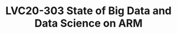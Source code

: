 ---
categories:
- lvc20
description: "<p>From being called the 'new gold / oil', Big data technologies from\
  \ its peak hype cycle have now matured as quintessential technology that powers\
  \ many of today&rsquo;s businesses and enterprises. Most companies have changed\
  \ themselves from being data-generating to data-powered, making use of actionable\
  \ data and business insights. Big data is not just one piece of technology (Hadoop\
  \ or Spark), rather it is a huge ecosystem, an assembly line of technologies and\
  \ processes. There has been an increase in focus on data science and machine learning\
  \ as a logical next step of evolution of Big Data. Data Strategy governs the quality\
  \ of the data which acts as a precursor to data science and machine learning.</p>\r\
  \n<p>In this talk, we will look at where ARM stands in regards to having big data\
  \ systems running in production. We will look at various achievements in the last\
  \ few years and also understand where we stand currently in the process of making\
  \ ARM as the first class citizen. We will also cover some of the pain points we\
  \ have faced and what is important to work on in the near future and beyond.</p>\r\
  \n<p>Please join if you would like to know the status of Linaro&rsquo;s BDDS team\
  \ and its roadmap.</p>\r\n<br />"
image: /assets/images/featured-images/lvc20/LVC20-303.png
session_id: LVC20-303
session_room: '[Track 3] DataCenter'
session_slot:
  end_time: 2020-09-24 16:10
  start_time: 2020-09-24 15:45
session_speakers:
- speaker_bio: Contributor to Apache Bigtop and other big data projects&lt;br /&gt;
    Past TSC member of ODPi&lt;br /&gt; Vast implementation experience in Big Data
    technologies.&lt;br /&gt; Working as Tech Lead - Big Data at Linaro for past 5
    years
  speaker_company: Linaro
  speaker_image: http://avatars.sched.co/2/ed/7249937/avatar.jpg.320x320px.jpg?6ac
  speaker_name: Ganesh Raju
  speaker_position: Tech Lead, Big Data and Data Science Team
  speaker_role: attendee, speaker
session_track: Big Data
tag: session
tags: Big Data
title: LVC20-303 State of Big Data and Data Science on ARM
---